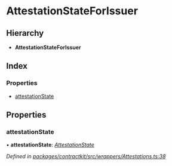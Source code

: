 # AttestationStateForIssuer

## Hierarchy

* **AttestationStateForIssuer**

## Index

### Properties

* [attestationState](../interfaces/_wrappers_attestations_.attestationstateforissuer.md#attestationstate)

## Properties

### attestationState

• **attestationState**: [_AttestationState_](../enums/_wrappers_attestations_.attestationstate.md)

_Defined in_ [_packages/contractkit/src/wrappers/Attestations.ts:38_](https://github.com/celo-org/celo-monorepo/blob/master/packages/contractkit/src/wrappers/Attestations.ts#L38)

